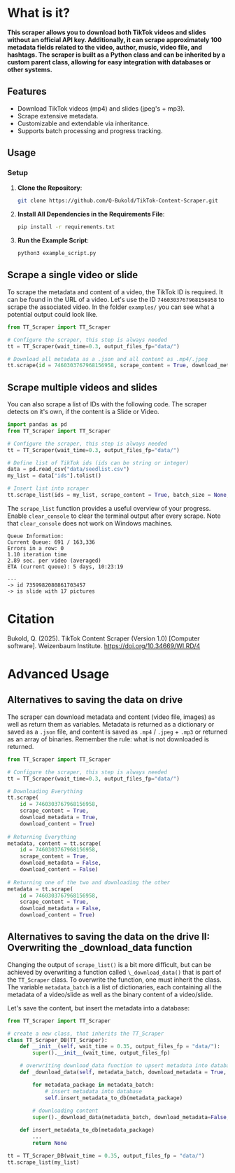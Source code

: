 # What is it?

**This scraper allows you to download both TikTok videos and slides without an official API key. Additionally, it can scrape approximately 100 metadata fields related to the video, author, music, video file, and hashtags. The scraper is built as a Python class and can be inherited by a custom parent class, allowing for easy integration with databases or other systems.**

## Features

- Download TikTok videos (mp4) and slides (jpeg's + mp3).
- Scrape extensive metadata.
- Customizable and extendable via inheritance.
- Supports batch processing and progress tracking.

## Usage

### Setup

1. **Clone the Repository**:
   ```bash
   git clone https://github.com/Q-Bukold/TikTok-Content-Scraper.git
   ```

2. **Install All Dependencies in the Requirements File**:
   ```bash
   pip install -r requirements.txt
   ```

3. **Run the Example Script**:
   ```bash
   python3 example_script.py
   ```

## Scrape a single video or slide
To scrape the metadata and content of a video, the TikTok ID is required. It can be found in the URL of a video. Let's use the ID `7460303767968156958` to scrape the associated video. In the folder `examples/` you can see what a potential output could look like.

```python
from TT_Scraper import TT_Scraper

# Configure the scraper, this step is always needed
tt = TT_Scraper(wait_time=0.3, output_files_fp="data/")

# Download all metadata as a .json and all content as .mp4/.jpeg
tt.scrape(id = 7460303767968156958, scrape_content = True, download_metadata = True, download_content = True)

```

## Scrape multiple videos and slides
You can also scrape a list of IDs with the following code. The scraper detects on it's own, if the content is a Slide or Video.

```python
import pandas as pd
from TT_Scraper import TT_Scraper

# Configure the scraper, this step is always needed
tt = TT_Scraper(wait_time=0.3, output_files_fp="data/")

# Define list of TikTok ids (ids can be string or integer) 
data = pd.read_csv("data/seedlist.csv")
my_list = data["ids"].tolist()

# Insert list into scraper
tt.scrape_list(ids = my_list, scrape_content = True, batch_size = None, clear_console = True)
```

The `scrape_list` function provides a useful overview of your progress. Enable `clear_console` to clear the terminal output after every scrape. Note that `clear_console` does not work on Windows machines.

```
Queue Information:
Current Queue: 691 / 163,336
Errors in a row: 0
1.10 iteration time
2.89 sec. per video (averaged)
ETA (current queue): 5 days, 10:23:19

---
-> id 7359982080861703457
-> is slide with 17 pictures

```

# Citation
Bukold, Q. (2025). TikTok Content Scraper (Version 1.0) [Computer software]. Weizenbaum Institute. https://doi.org/10.34669/WI.RD/4

# Advanced Usage
## Alternatives to saving the data on drive
The scraper can download metadata and content (video file, images) as well as return them as variables. Metadata is returned as a dictionary or saved as a `.json` file, and content is saved as `.mp4` / `.jpeg` + `.mp3` or returned as an array of binaries. Remember the rule: what is not downloaded is returned.

```python
from TT_Scraper import TT_Scraper

# Configure the scraper, this step is always needed
tt = TT_Scraper(wait_time=0.3, output_files_fp="data/")

# Downloading Everything
tt.scrape(
	id = 7460303767968156958,
	scrape_content = True,
	download_metadata = True,
	download_content = True)
  
# Returning Everything
metadata, content = tt.scrape(
	id = 7460303767968156958,
	scrape_content = True,
	download_metadata = False,
	download_content = False)
  
# Returning one of the two and downloading the other
metadata = tt.scrape(
	id = 7460303767968156958,
	scrape_content = True,
	download_metadata = False,
	download_content = True)
```

## Alternatives to saving the data on the drive II: Overwriting the _download_data function 
Changing the output of `scrape_list()` is a bit more difficult, but can be achieved by overwriting a function called `\_download_data()` that is part of the `TT_Scraper` class. To overwrite the function, one must inherit the class. The variable `metadata_batch` is a list of dictionaries, each containing all the metadata of a video/slide as well as the binary content of a video/slide. 

Let's save the content, but insert the metadata into a database:
```python
from TT_Scraper import TT_Scraper

# create a new class, that inherits the TT_Scraper
class TT_Scraper_DB(TT_Scraper):
	def __init__(self, wait_time = 0.35, output_files_fp = "data/"):
		super().__init__(wait_time, output_files_fp)

	# overwriting download_data function to upsert metadata into database
	def _download_data(self, metadata_batch, download_metadata = True, download_content = True):

		for metadata_package in metadata_batch:
			# insert metadata into database
			self.insert_metadata_to_db(metadata_package)
	
		# downloading content
		super()._download_data(metadata_batch, download_metadata=False, download_content=True)

	def insert_metadata_to_db(metadata_package)
		...
		return None

tt = TT_Scraper_DB(wait_time = 0.35, output_files_fp = "data/")
tt.scrape_list(my_list)
```

